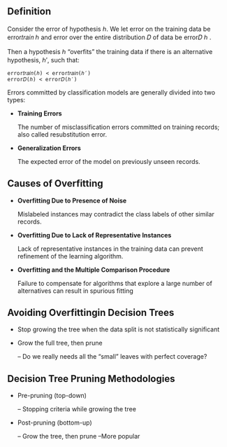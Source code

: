 Definition
-----

Consider the error of hypothesis ℎ. We let error on the training data be error𝑡𝑟𝑎𝑖𝑛 ℎ and error over the entire distribution 𝐷 of data be error𝐷 ℎ .

Then a hypothesis ℎ “overfits” the training data if there is an alternative hypothesis, ℎ′, such that:

    error𝑡𝑟𝑎𝑖𝑛(ℎ) < error𝑡𝑟𝑎𝑖𝑛(ℎ′)
    error𝐷(ℎ) < error𝐷(ℎ′)

Errors committed by classification models are generally divided into two types:

- **Training Errors**

    The number of misclassification errors committed on training records; also called resubstitution error.
- **Generalization Errors**

    The expected error of the model on previously unseen records.

Causes of Overfitting
-----

- **Overfitting Due to Presence of Noise**

    Mislabeled instances may contradict the class labels of other similar records.

- **Overfitting Due to Lack of Representative Instances**

    Lack of representative instances in the training data can prevent refinement of the learning algorithm.

- **Overfitting and the Multiple Comparison Procedure**

    Failure to compensate for algorithms that explore a large number of alternatives can result in spurious fitting

Avoiding Overfittingin Decision Trees
-----

- Stop growing the tree when the data split is not statistically significant
- Grow the full tree, then prune

  – Do we really needs all the “small” leaves with perfect coverage?

Decision Tree Pruning Methodologies
-----

- Pre-pruning (top-down)

   – Stopping criteria while growing the tree

- Post-pruning (bottom-up)

   – Grow the tree, then prune –More popular

